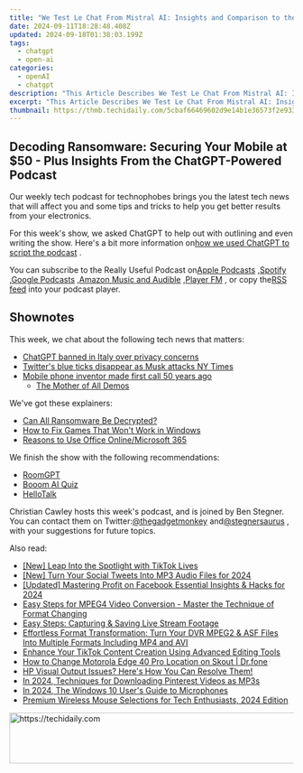 ```yaml
---
title: "We Test Le Chat From Mistral AI: Insights and Comparison to the Popular ChatGPT"
date: 2024-09-11T18:28:48.408Z
updated: 2024-09-18T01:38:03.199Z
tags:
  - chatgpt
  - open-ai
categories:
  - openAI
  - chatgpt
description: "This Article Describes We Test Le Chat From Mistral AI: Insights and Comparison to the Popular ChatGPT"
excerpt: "This Article Describes We Test Le Chat From Mistral AI: Insights and Comparison to the Popular ChatGPT"
thumbnail: https://thmb.techidaily.com/5cbaf66469602d9e14b1e36573f2e9339160b8c34b23ecf9268274ee16a01385.jpg
---
```


## Decoding Ransomware: Securing Your Mobile at $50 - Plus Insights From the ChatGPT-Powered Podcast

 Our weekly tech podcast for technophobes brings you the latest tech news that will affect you and some tips and tricks to help you get better results from your electronics.

 For this week's show, we asked ChatGPT to help out with outlining and even writing the show. Here's a bit more information on[how we used ChatGPT to script the podcast](https://www.makeuseof.com/i-used-chatgpt-to-script-a-podcast-heres-what-happened/) .

 You can subscribe to the Really Useful Podcast on[Apple Podcasts](https://podcasts.apple.com/gb/podcast/the-really-useful-podcast/id1437847131?mt=2) ,[Spotify](https://open.spotify.com/show/283gDxLd6OTNEpRq6tN7ha) ,[Google Podcasts](https://www.google.com/podcasts?feed=aHR0cHM6Ly9hbmNob3IuZm0vcy8zMWJlNDcwL3BvZGNhc3QvcnNz) ,[Amazon Music and Audible](https://music.amazon.co.uk/podcasts/20ab73d4-5da2-46c7-a17f-dc6eb39bdb48/The-Really-Useful-Podcast) ,[Player FM](https://player.fm/series/the-really-useful-podcast-2491856) , or copy the[RSS feed](https://feeds.transistor.fm/the-really-useful-podcast) into your podcast player.

## Shownotes

This week, we chat about the following tech news that matters:

* [ChatGPT banned in Italy over privacy concerns](https://www.bbc.co.uk/news/technology-65139406)
* [Twitter's blue ticks disappear as Musk attacks NY Times](https://www.bbc.co.uk/news/technology-65156216)
* [Mobile phone inventor made first call 50 years ago](https://www.bbc.co.uk/news/technology-65112048)  
  * [The Mother of All Demos](https://www.youtube.com/watch?v=B6rKUf9DWRI)

We've got these explainers:

* [Can All Ransomware Be Decrypted?](https://www.makeuseof.com/can-all-ransomware-be-decrypted/)
* [How to Fix Games That Won't Work in Windows](https://www.makeuseof.com/fix-games-not-working-windows/)
* [Reasons to Use Office Online/Microsoft 365](https://www.makeuseof.com/tag/dont-pay-word-5-reasons-use-office-online/)

We finish the show with the following recommendations:

* [RoomGPT](http://https://www.roomgpt.io/)
* [Booom AI Quiz](https://booom.ai/)
* [HelloTalk](https://www.hellotalk.com/?lang=en)

 Christian Cawley hosts this week's podcast, and is joined by Ben Stegner. You can contact them on Twitter:[@thegadgetmonkey](https://twitter.com/thegadgetmonkey) and[@stegnersaurus](https://twitter.com/stegnersaurus) , with your suggestions for future topics.

<ins class="adsbygoogle"
     style="display:block"
     data-ad-format="autorelaxed"
     data-ad-client="ca-pub-7571918770474297"
     data-ad-slot="1223367746"></ins>

<ins class="adsbygoogle"
     style="display:block"
     data-ad-client="ca-pub-7571918770474297"
     data-ad-slot="8358498916"
     data-ad-format="auto"
     data-full-width-responsive="true"></ins>

<span class="atpl-alsoreadstyle">Also read:</span>
<div><ul>
<li><a href="https://tiktok-video-recordings.techidaily.com/new-leap-into-the-spotlight-with-tiktok-lives/"><u>[New] Leap Into the Spotlight with TikTok Lives</u></a></li>
<li><a href="https://fox-boxes.techidaily.com/new-turn-your-social-tweets-into-mp3-audio-files-for-2024/"><u>[New] Turn Your Social Tweets Into MP3 Audio Files for 2024</u></a></li>
<li><a href="https://facebook-video-content.techidaily.com/updated-mastering-profit-on-facebook-essential-insights-and-hacks-for-2024/"><u>[Updated] Mastering Profit on Facebook Essential Insights & Hacks for 2024</u></a></li>
<li><a href="https://tech-hub.techidaily.com/easy-steps-for-mpeg4-video-conversion-master-the-technique-of-format-changing/"><u>Easy Steps for MPEG4 Video Conversion - Master the Technique of Format Changing</u></a></li>
<li><a href="https://tech-hub.techidaily.com/easy-steps-capturing-and-saving-live-stream-footage/"><u>Easy Steps: Capturing & Saving Live Stream Footage</u></a></li>
<li><a href="https://tech-hub.techidaily.com/effortless-format-transformation-turn-your-dvr-mpeg2-and-asf-files-into-multiple-formats-including-mp4-and-avi/"><u>Effortless Format Transformation: Turn Your DVR MPEG2 & ASF Files Into Multiple Formats Including MP4 and AVI</u></a></li>
<li><a href="https://tech-hub.techidaily.com/enhance-your-tiktok-content-creation-using-advanced-editing-tools/"><u>Enhance Your TikTok Content Creation Using Advanced Editing Tools</u></a></li>
<li><a href="https://location-social.techidaily.com/how-to-change-motorola-edge-40-pro-location-on-skout-drfone-by-drfone-virtual-android/"><u>How to Change Motorola Edge 40 Pro Location on Skout | Dr.fone</u></a></li>
<li><a href="https://win-able.techidaily.com/hp-visual-output-issues-heres-how-you-can-resolve-them/"><u>HP Visual Output Issues? Here's How You Can Resolve Them!</u></a></li>
<li><a href="https://some-guidance.techidaily.com/in-2024-techniques-for-downloading-pinterest-videos-as-mp3s/"><u>In 2024, Techniques for Downloading Pinterest Videos as MP3s</u></a></li>
<li><a href="https://vp-tips.techidaily.com/in-2024-the-windows-10-users-guide-to-microphones/"><u>In 2024, The Windows 10 User's Guide to Microphones</u></a></li>
<li><a href="https://buynow-info.techidaily.com/premium-wireless-mouse-selections-for-tech-enthusiasts-2024-edition/"><u>Premium Wireless Mouse Selections for Tech Enthusiasts, 2024 Edition</u></a></li>
</ul></div>

<!-- affiliate ads begin -->
<a href="https://imp.i357552.net/c/5597632/999558/11832" target="_top" id="999558">
  <img src="//a.impactradius-go.com/display-ad/11832-999558" border="0" alt="https://techidaily.com" width="728" height="90"/>
</a>
<img height="0" width="0" src="https://imp.i357552.net/i/5597632/999558/11832" style="position:absolute;visibility:hidden;" border="0" />
<!-- affiliate ads end -->

